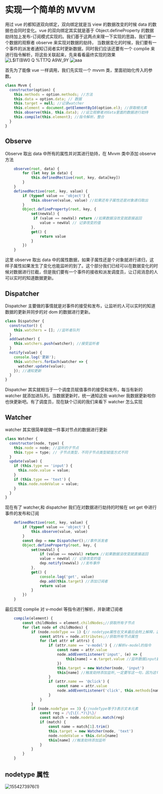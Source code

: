 # 实现一个简单的 MVVM

用过 vue 的都知道双向绑定，双向绑定就是当 view 的数据改变的时候 data 的数据也会同时变化。vue 的双向绑定其实就是基于 Object.defineProperty 的数据劫持加上发布-订阅模式实现的。我们基于这两点来理一下实现的思路，我们要一个数据的观察者 observe 来实现对数据的劫持， 当数据变化的时候，我们要有一个事件的派发者通知订阅者实时更新数据，同时我们应该还要有一个 complie 来进行指令解析，将这些关联起来，先来看看最终实现的效果
![L$IT(BW0 Q %TT7Q A9W_9Y](https://user-images.githubusercontent.com/44893721/55455070-bc4cdf80-5614-11e9-89ea-fb72997507f3.png)
![aaa](https://user-images.githubusercontent.com/44893721/55455171-2f565600-5615-11e9-8b95-5669d8479f31.gif)

首先为了能像 vue 一样调用，我们先实现一个 mvvm 类，里面初始化传入的参数。

```js
class Mvvm {
  constructor(option) {
    this.methods = option.methods; //方法
    this.data = option.data; // 数据
    this.target = null; //记录watcher
    this.element = document.getElementById(option.el); //获取根元素
    this.observe(this, this.data); //设立观察者对data里面的数据进行劫持
    this.compile(this.element); //指令解析，整合
  }
}
```

## Observe

Observe 取出 data 中所有的属性并对其进行劫持，在 Mvvm 类中添加 observe 方法

```js
    observe(root, data) {
        for (let key in data) {
            this.definedRective(root, key, data[key])
        }
    }
    definedRective(root, key, value) {
        if (typeof value == 'object') {
            this.observe(value, value) //如果还有子属性还是对象递归取出
        }
        Object.defineProperty(root, key, {
            set(newVal) {
             if (value == newVal) return //如果数据没改变就直接返回
                value = newVal // 记录改变的值
            },
            get() {
                return value
            }
        })
    }
```

这里 observe 取出 data 中的属性数据，如果子属性还是个对象就进行递归，这样子属性如果发生了变化也能监听的到了。这个部分我们已经可以在数据变化的时候对数据进行拦截，但是我们要有一个事件的接收和派发调度员，让订阅消息的人可以实时的知道数据更新。

## Dispatcher

Dispatcher 主要做的事情就是对事件的接受和发布，让监听的人可以实时的知道数据的更新并同步的对 dom 的数据进行更新。

```js
class Dispatcher {
  constructor() {
    this.watchers = []; //监听者队列
  }
  add(watcher) {
    this.watchers.push(watcher); //接受监听者
  }
  notify(value) {
    console.log('更新');
    this.watchers.forEach(watcher => {
      watcher.update(value);
    }); //通知更新
  }
}
```

Dispatcher 其实就相当于一个调度员赋值事件的接受和发布，每当有新的 watcher 就添加进队列，当数据更新时，统一通知这些 watcher 我数据更新啦你也快更新吧。有了调度员，现在缺个订阅的我们来看下 watcher 怎么实现

## Watcher

watcher 其实很简单就做一件事对节点的数据进行更新

```js
class Watcher {
  constructor(node, type) {
    this.node = node; //监听的子节点
    this.type = type; // 子节点类型，不同子节点类型赋值方式不同
  }
  update(value) {
    if (this.type == 'input') {
      this.node.value = value;
    }
    if (this.type == 'text') {
      this.node.nodeValue = value;
    }
  }
}
```

现在有了 watcher,和 dispatcher 我们在对数据进行劫持的时候在 set get 中进行事件的发布和订阅

```js
    definedRective(root, key, value) {
        if (typeof value == 'object') {
            this.observe(value, value)
        }
        const dep = new Dispatcher();//事件派发者
        Object.defineProperty(root, key, {
            set(newVal) {
                if (value == newVal) return //如果数据没改变就直接返回
                value = newVal // 记录改变的值
                dep.notify(newVal) //发布事件
            },
            get() {
                console.log('get', value)
                dep.add(this.target) //添加订阅者
                return value
            }
        })
    }
```

最后实现 complie 对 v-model 等指令进行解析，并新建订阅者

```js
    compile(element) {
        const childNodes = element.childNodes;//获取所有子节点
        for (let node of childNodes) {
            if (node.nodeType == 1) {// nodetype属性在文末最后会附上解释，这里的1代表普通元素
                const attrs = node.attributes;//获取所有节点属性
                for (let attr of attrs) {
                    if (attr.name == 'v-model') { //解析v-model的指令
                        const name = attr.value
                        node.addEventListener('input', (e) => {
                            this[name] = e.target.value //监听数据input数据改变
                        })
                        this.target = new Watcher(node, 'input')
                        this[name] //触发劫持添加监听,一定要写这一句，因为这句其实就是获取data里面的值，一旦获取data的值就会触发get 将订阅者添加进订阅者集合
                    }
                    if (attr.name == '@click') {
                        const name = attr.value
                        node.addEventListener('click', this.methods[name].bind(this))
                    }
                }
            }
            if (node.nodeType == 3) {//nodeType等于3表示文本元素
                const reg = /\{\{(.*)\}\}/
                const match = node.nodeValue.match(reg)
                if (match) {
                    const name = match[1].trim()
                    this.target = new Watcher(node, 'text')
                    node.nodeValue = this.data[name]
                    this[name] //触发劫持添加监听
                }
            }
        }
    }
```

## nodetype 属性

![1554273976(1)](https://user-images.githubusercontent.com/44893721/55458438-9d077f80-561f-11e9-96c0-1e9948093bea.jpg)
